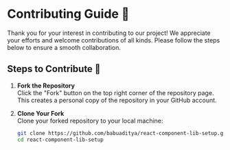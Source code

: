 # Contributing Guide 🤝

Thank you for your interest in contributing to our project! We appreciate your efforts and welcome contributions of all kinds. Please follow the steps below to ensure a smooth collaboration.

## Steps to Contribute 🌟

1. **Fork the Repository**  
   Click the "Fork" button on the top right corner of the repository page. This creates a personal copy of the repository in your GitHub account.

2. **Clone Your Fork**  
   Clone your forked repository to your local machine:
   ```bash
   git clone https://github.com/babuaditya/react-component-lib-setup.git
   cd react-component-lib-setup
